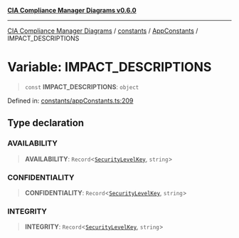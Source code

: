 [**CIA Compliance Manager Diagrams v0.6.0**](../../../../README.md)

***

[CIA Compliance Manager Diagrams](../../../../modules.md) / [constants](../../../README.md) / [AppConstants](../README.md) / IMPACT\_DESCRIPTIONS

# Variable: IMPACT\_DESCRIPTIONS

> `const` **IMPACT\_DESCRIPTIONS**: `object`

Defined in: [constants/appConstants.ts:209](https://github.com/Hack23/cia-compliance-manager/blob/ca083b463223765b22422b66b3a43930241849bd/src/constants/appConstants.ts#L209)

## Type declaration

### AVAILABILITY

> **AVAILABILITY**: `Record`\<[`SecurityLevelKey`](../type-aliases/SecurityLevelKey.md), `string`\>

### CONFIDENTIALITY

> **CONFIDENTIALITY**: `Record`\<[`SecurityLevelKey`](../type-aliases/SecurityLevelKey.md), `string`\>

### INTEGRITY

> **INTEGRITY**: `Record`\<[`SecurityLevelKey`](../type-aliases/SecurityLevelKey.md), `string`\>

